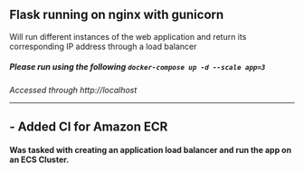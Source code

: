 ## Flask running on nginx with gunicorn

Will run different instances of the web application and return its corresponding IP address through a load balancer
##### Please run using the following `docker-compose up -d --scale app=3`
*Accessed through http://localhost*


<hr>

## -  Added CI for Amazon ECR
#### Was tasked with creating an application load balancer and run the app on an ECS Cluster.
